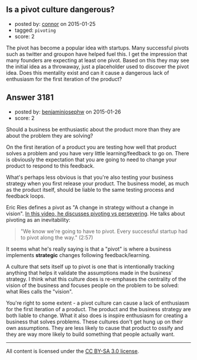 ## Is a pivot culture dangerous?

- posted by: [connor](https://stackexchange.com/users/392995/connor) on 2015-01-25
- tagged: `pivoting`
- score: 2

<p>The pivot has become a popular idea with startups. Many successful pivots such as twitter and groupon have helped fuel this. I get the impression that many founders are expecting at least one pivot. Based on this they may see the initial idea as a throwaway, just a placeholder used to discover the pivot idea. Does this mentality exist and can it cause a dangerous lack of enthusiasm for the first iteration of the product?</p>



## Answer 3181

- posted by: [benjaminjosephw](https://stackexchange.com/users/2869889/benjaminjosephw) on 2015-01-26
- score: 2

<p>Should a business be enthusiastic about the product more than they are about the problem they are solving?</p>

<p>On the first iteration of a product you are testing how well that product solves a problem and you have very little learning/feedback to go on. There is obviously the expectation that you are going to need to change your product to respond to this feedback. </p>

<p>What's perhaps less obvious is that you're also testing your business strategy when you first release your product. The business model, as much as the product itself, should be liable to the same testing process and feedback loops.</p>

<p>Eric Ries defines a pivot as "A change in strategy without a change in vision". <a href="https://www.youtube.com/watch?v=EO5ttpuIuvg" rel="nofollow">In this video, he discusses pivoting vs persevering</a>. He talks about pivoting as an inevitability:</p>

<blockquote>
  <p>"We know we're going to have to pivot. Every successful startup had to pivot along the way." (2:57)</p>
</blockquote>

<p>It seems what he's really saying is that a "pivot" is where a business implements <strong>strategic</strong> changes following feedback/learning. </p>

<p>A culture that sets itself up to pivot is one that is intentionally tracking anything that helps it validate the assumptions made in the business' strategy. I think what this culture does is re-emphases the centrality of the vision of the business and focuses people on the problem to be solved: what Ries calls the "vision".</p>

<p>You're right to some extent - a pivot culture can cause a lack of enthusiasm for the first iteration of a product. The product and the business strategy are both liable to change. What it also does is inspire enthusiasm for creating a business that solves problems. These cultures don't get hung up on their own assumptions. They are less likely to cause that product to ossify and they are way more likely to build something that people actually want.</p>




---

All content is licensed under the [CC BY-SA 3.0 license](https://creativecommons.org/licenses/by-sa/3.0/).
